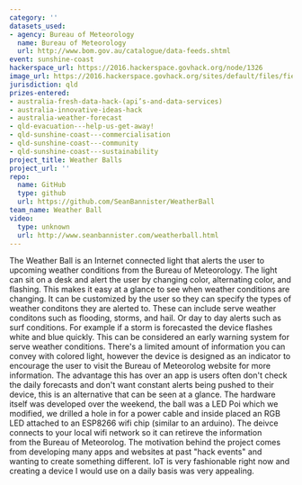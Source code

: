 ```yaml
---
category: ''
datasets_used:
- agency: Bureau of Meteorology
  name: Bureau of Meteorology
  url: http://www.bom.gov.au/catalogue/data-feeds.shtml
event: sunshine-coast
hackerspace_url: https://2016.hackerspace.govhack.org/node/1326
image_url: https://2016.hackerspace.govhack.org/sites/default/files/field/image/1_2.jpg
jurisdiction: qld
prizes-entered:
- australia-fresh-data-hack-(api’s-and-data-services)
- australia-innovative-ideas-hack
- australia-weather-forecast
- qld-evacuation---help-us-get-away!
- qld-sunshine-coast---commercialisation
- qld-sunshine-coast---community
- qld-sunshine-coast---sustainability
project_title: Weather Balls
project_url: ''
repo:
  name: GitHub
  type: github
  url: https://github.com/SeanBannister/WeatherBall
team_name: Weather Ball
video:
  type: unknown
  url: http://www.seanbannister.com/weatherball.html
---
```


The Weather Ball is an Internet connected light that alerts the user to upcoming weather conditions from the Bureau of Meteorology. The light can sit on a desk and alert the user by changing color, alternating color, and flashing. This makes it easy at a glance to see when weather conditions are changing.
It can be customized by the user so they can specify the types of weather conditons they are alerted to. These can include serve weather conditons such as flooding, storms, and hail. Or day to day alerts such as surf conditions. For example if a storm is forecasted the device flashes white and blue quickly. This can be considered an early warning system for serve weather conditions.
There's a limited amount of information you can convey with colored light, however the device is designed as an indicator to encourage the user to visit the Bureau of Meteorolog website for more information. The advantage this has over an app is users often don't check the daily forecasts and don't want constant alerts being pushed to their device, this is an alternative that can be seen at a glance.
The hardware itself was developed over the weekend, the ball was a LED Poi which we modified, we drilled a hole in for a power cable and inside placed an RGB LED attached to an ESP8266 wifi chip (similar to an arduino). The deivce connects to your local wifi network so it can retireve the information from the Bureau of Meteorolog.
The motivation behind the project comes from developing many apps and websites at past "hack events" and wanting to create something different. IoT is very fashionable right now and creating a device I would use on a daily basis was very appealing.